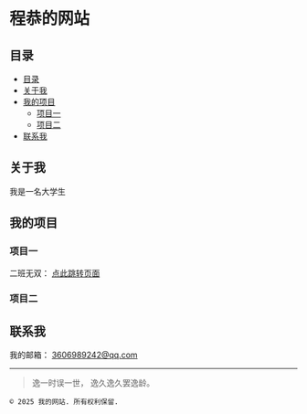 # 程恭的网站
## 目录
- [目录](#目录)
- [关于我](#关于我)
- [我的项目](#我的项目)
  - [项目一](#项目一)
  - [项目二](#项目二)
- [联系我](#联系我)

## 关于我
我是一名大学生

## 我的项目

### 项目一
二班无双：
[点此跳转页面](/ClassTwoIsUnrivaled)

### 项目二


## 联系我
 我的邮箱： [3606989242@qq.com](3606989242@qq.com)

---

>逸一时误一世，
>逸久逸久罢逸龄。

```
© 2025 我的网站. 所有权利保留.
```
